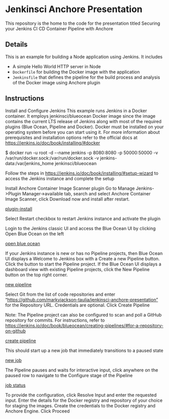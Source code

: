 # Jenkinsci Anchore Presentation
This repository is the home to the code for the presentation titled Securing your Jenkins CI CD Container Pipeline with Anchore

## Details
This is an example for building a Node application using Jenkins. It includes

- A simple Hello World HTTP server in Node
- `Dockerfile` for building the Docker image with the application
- `Jenkinsfile` that defines the pipeline for the build process and analysis of the Docker image using Anchore plugin

## Instructions
Install and Configure Jenkins
This example runs Jenkins in a Docker container. It employs jenkinsci/blueocean Docker image since the image contains the current LTS release of Jenkins along with most of the required plugins (Blue Ocean, Pipeline and Docker). Docker must be installed on your operating system before you can start using it. For more information about prerequisites and installation options refer to the official docs at https://jenkins.io/doc/book/installing/#docker

$ docker run -u root -d --name jenkins -p 8080:8080 -p 50000:50000 -v /var/run/docker.sock:/var/run/docker.sock -v jenkins-data:/var/jenkins_home jenkinsci/blueocean

Follow the steps in https://jenkins.io/doc/book/installing/#setup-wizard to access the Jenkins instance and complete the setup

Install Anchore Container Image Scanner plugin
Go to Manage Jenkins->Plugin Manager->available tab, search and select Anchore Container Image Scanner, click Download now and install after restart.

[plugin-install](/images/img_1-1024x864.png)

Select Restart checkbox to restart Jenkins instance and activate the plugin

Login to the Jenkins classic UI and access the Blue Ocean UI by clicking Open Blue Ocean on the left

[open blue ocean](/images/open-blue-ocean-link-1.png)

If your Jenkins instance is new or has no Pipeline projects, then Blue Ocean UI displays a Welcome to Jenkins box with a Create a new Pipeline button. Click the button to start the Pipeline project. If the Blue Ocean UI displays a dashboard view with existing Pipeline projects, click the New Pipeline button on the top right corner.

[new pipeline](/images/img_2-1-1024x864.png)

Select Git from the list of code repositories and enter “https://github.com/markyjackson-taulia/jenkinsci-anchore-presentation” for the Repository URL. Credentials are optional. Click Create Pipeline

Note: The Pipeline project can also be configured to scan and poll a GitHub repository for commits. For instructions, refer to https://jenkins.io/doc/book/blueocean/creating-pipelines/#for-a-repository-on-github

[create pipeline](/images/img_3-2-1024x864.png)

This should start up a new job that immediately transitions to a paused state

[new job](/images/new-job.png)

The Pipeline pauses and waits for interactive input, click anywhere on the paused row to navigate to the Configure stage of the Pipeline

[job status](/images/job.png)

To provide the configuration, click Resolve Input and enter the requested input. Enter the details for the Docker registry and repository of your choice for staging the images. Create the credentials to the Docker registry and Anchore Engine. Click Proceed

